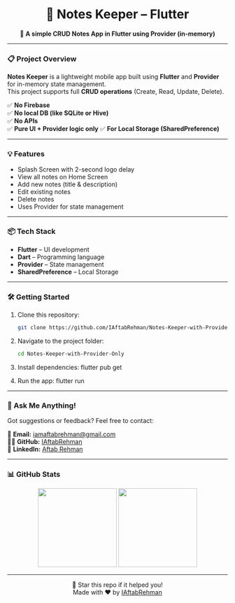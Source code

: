<h1 align="center">📝 Notes Keeper – Flutter</h1>

<p align="center">
  🚀 <strong>A simple CRUD Notes App in Flutter using Provider (in-memory)</strong>
</p>

---

### 📋 Project Overview

**Notes Keeper** is a lightweight mobile app built using **Flutter** and **Provider** for in-memory state management.  
This project supports full **CRUD operations** (Create, Read, Update, Delete).

✅ **No Firebase**  
✅ **No local DB (like SQLite or Hive)**  
✅ **No APIs**  
✅ **Pure UI + Provider logic only**
✅ **For Local Storage (SharedPreference)**

---

### 💡 Features

- Splash Screen with 2-second logo delay
- View all notes on Home Screen
- Add new notes (title & description)
- Edit existing notes
- Delete notes
- Uses Provider for state management

---

### 📦 Tech Stack

- **Flutter** – UI development
- **Dart** – Programming language
- **Provider** – State management
- **SharedPreference** – Local Storage

---

### 🛠️ Getting Started

1. Clone this repository:
   ```bash
   git clone https://github.com/IAftabRehman/Notes-Keeper-with-Provider-Only.git
   
2. Navigate to the project folder:
   ```bash
   cd Notes-Keeper-with-Provider-Only

3. Install dependencies:
   flutter pub get

4. Run the app:
    flutter run


---

### 💬 Ask Me Anything!

Got suggestions or feedback? Feel free to contact:

📧 **Email:** iamaftabrehman@gmail.com  
🧑‍💻 **GitHub:** [IAftabRehman](https://github.com/IAftabRehman)  
💼 **LinkedIn:** [Aftab Rehman](https://www.linkedin.com/in/aftab-rehman)

---

### 📊 GitHub Stats

<div align="center">
  <img src="https://github-readme-stats.vercel.app/api?username=IAftabRehman&show_icons=true&theme=tokyonight" height="180"/>
  <img src="https://github-readme-stats.vercel.app/api/top-langs/?username=IAftabRehman&layout=compact&theme=tokyonight" height="180"/>
</div>

---

<p align="center">
  🌟 Star this repo if it helped you!
  <br/>
  Made with ❤️ by <a href="https://github.com/IAftabRehman">IAftabRehman</a>
</p>
